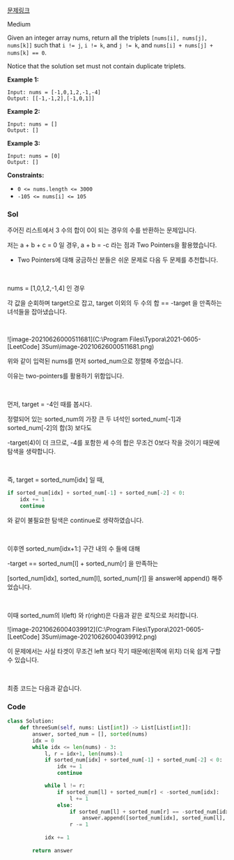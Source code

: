 [문제링크](https://leetcode.com/problems/3sum/)



Medium

Given an integer array nums, return all the triplets `[nums[i], nums[j], nums[k]]` such that `i != j`, `i != k`, and `j != k`, and `nums[i] + nums[j] + nums[k] == 0`.

Notice that the solution set must not contain duplicate triplets.

 

**Example 1:**

```
Input: nums = [-1,0,1,2,-1,-4]
Output: [[-1,-1,2],[-1,0,1]]
```

**Example 2:**

```
Input: nums = []
Output: []
```

**Example 3:**

```
Input: nums = [0]
Output: []
```

 

**Constraints:**

- `0 <= nums.length <= 3000`
- `-105 <= nums[i] <= 105`





### Sol

주어진 리스트에서 3 수의 합이 0이 되는 경우의 수를 반환하는 문제입니다.

저는 a + b + c = 0 일 경우, a + b = -c 라는 점과 Two Pointers을 활용했습니다.

- Two Pointers에 대해 궁금하신 분들은 쉬운 문제로 다음 두 문제를 추천합니다. 

[백준 - 두수의합]:https://www.acmicpc.net/problem/3273
[ 백준 - 수들의 합 2]: https://www.acmicpc.net/problem/2003

<br/> 

nums = [1,0,1,2,-1,4] 인 경우

각 값을 순회하며 target으로 잡고, target 이외의 두 수의 합 == -target 을 만족하는 녀석들을 잡아냈습니다.

<br/>



![image-20210626000511681](C:\Program Files\Typora\2021-0605-[LeetCode] 3Sum\image-20210626000511681.png)

 위와 같이 입력된 nums를 먼저 sorted_num으로 정렬해 주었습니다. 

이유는 two-pointers를 활용하기 위함입니다.

<br/>



먼저, target = -4인 때를 봅시다.

정렬되어 있는 sorted_num의 가장 큰 두 녀석인 sorted_num[-1]과 sorted_num[-2]의 합(3) 보다도

-target(4)이 더 크므로, -4를 포함한 세 수의 합은 무조건 0보다 작을 것이기 때문에 탐색을 생략합니다.

<br/>



즉,  target = sorted_num[idx] 일 때,  

```python
if sorted_num[idx] + sorted_num[-1] + sorted_num[-2] < 0:
    idx += 1
    continue
```

와 같이 불필요한 탐색은 continue로 생략하였습니다.

<br/>



이후엔 sorted_num[idx+1:] 구간 내의 수 들에 대해

-target == sorted_num[l] + sorted_num[r] 을 만족하는

[sorted_num[idx], sorted_num[l], sorted_num[r]] 을 answer에 append() 해주었습니다.

<br/>



이때 sorted_num의 l(left) 와 r(right)은 다음과 같은 로직으로 처리합니다.

![image-20210626004039912](C:\Program Files\Typora\2021-0605-[LeetCode] 3Sum\image-20210626004039912.png)

이 문제에서는 사실 타겟이 무조건 left 보다 작기 때문에(왼쪽에 위치) 더욱 쉽게 구할 수 있습니다.

</br>



최종 코드는 다음과 같습니다.

 ### Code

```python
class Solution:
    def threeSum(self, nums: List[int]) -> List[List[int]]:
        answer, sorted_num = [], sorted(nums)
        idx = 0
        while idx <= len(nums) - 3:            
            l, r = idx+1, len(nums)-1
            if sorted_num[idx] + sorted_num[-1] + sorted_num[-2] < 0:
                idx += 1
                continue

            while l != r:
                if sorted_num[l] + sorted_num[r] < -sorted_num[idx]:
                    l += 1
                else:
                    if sorted_num[l] + sorted_num[r] == -sorted_num[idx] and [sorted_num[idx], sorted_num[l], sorted_num[r]] not in answer:
                        answer.append([sorted_num[idx], sorted_num[l], sorted_num[r]])
                    r -= 1
            
            idx += 1
            
        return answer
    
```



```
